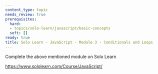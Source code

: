 ```yaml
---
content_type: topic
needs_review: true
prerequisites:
  hard:
  - topics/solo-learn/javascript/basic-concepts
  soft: []
ready: true
title: Solo Learn - JavaScript - Module 3 - Conditionals and Loops
---
```


Complete the above mentioned module on Solo Learn

https://www.sololearn.com/Course/JavaScript/
